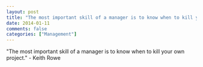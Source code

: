 ```yaml
---
layout: post
title: "The most important skill of a manager is to know when to kill your own project."
date: 2014-01-11
comments: false
categories: ["Management"]
---
```


<span class='quote'>"The most important skill of a manager is to know when to kill your own project."</span>
<span class='by'>- Keith Rowe</span>
